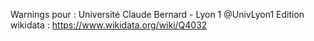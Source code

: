 Warnings pour : Université Claude Bernard - Lyon 1 @UnivLyon1
Edition wikidata : https://www.wikidata.org/wiki/Q4032 

